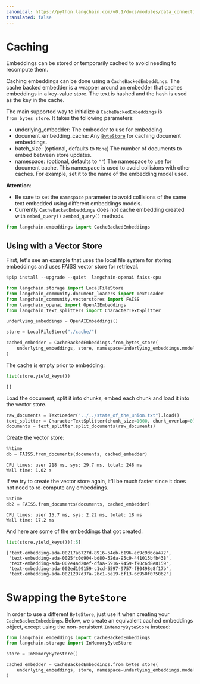 ```yaml
---
canonical: https://python.langchain.com/v0.1/docs/modules/data_connection/text_embedding/caching_embeddings
translated: false
---
```


# Caching

Embeddings can be stored or temporarily cached to avoid needing to recompute them.

Caching embeddings can be done using a `CacheBackedEmbeddings`. The cache backed embedder is a wrapper around an embedder that caches
embeddings in a key-value store. The text is hashed and the hash is used as the key in the cache.

The main supported way to initialize a `CacheBackedEmbeddings` is `from_bytes_store`. It takes the following parameters:

- underlying_embedder: The embedder to use for embedding.
- document_embedding_cache: Any [`ByteStore`](/docs/integrations/stores/) for caching document embeddings.
- batch_size: (optional, defaults to `None`) The number of documents to embed between store updates.
- namespace: (optional, defaults to `""`) The namespace to use for document cache. This namespace is used to avoid collisions with other caches. For example, set it to the name of the embedding model used.

**Attention**:

- Be sure to set the `namespace` parameter to avoid collisions of the same text embedded using different embeddings models.
- Currently `CacheBackedEmbeddings` does not cache embedding created with `embed_query()` `aembed_query()` methods.

```python
from langchain.embeddings import CacheBackedEmbeddings
```

## Using with a Vector Store

First, let's see an example that uses the local file system for storing embeddings and uses FAISS vector store for retrieval.

```python
%pip install --upgrade --quiet  langchain-openai faiss-cpu
```

```python
from langchain.storage import LocalFileStore
from langchain_community.document_loaders import TextLoader
from langchain_community.vectorstores import FAISS
from langchain_openai import OpenAIEmbeddings
from langchain_text_splitters import CharacterTextSplitter

underlying_embeddings = OpenAIEmbeddings()

store = LocalFileStore("./cache/")

cached_embedder = CacheBackedEmbeddings.from_bytes_store(
    underlying_embeddings, store, namespace=underlying_embeddings.model
)
```

The cache is empty prior to embedding:

```python
list(store.yield_keys())
```

```output
[]
```

Load the document, split it into chunks, embed each chunk and load it into the vector store.

```python
raw_documents = TextLoader("../../state_of_the_union.txt").load()
text_splitter = CharacterTextSplitter(chunk_size=1000, chunk_overlap=0)
documents = text_splitter.split_documents(raw_documents)
```

Create the vector store:

```python
%%time
db = FAISS.from_documents(documents, cached_embedder)
```

```output
CPU times: user 218 ms, sys: 29.7 ms, total: 248 ms
Wall time: 1.02 s
```

If we try to create the vector store again, it'll be much faster since it does not need to re-compute any embeddings.

```python
%%time
db2 = FAISS.from_documents(documents, cached_embedder)
```

```output
CPU times: user 15.7 ms, sys: 2.22 ms, total: 18 ms
Wall time: 17.2 ms
```

And here are some of the embeddings that got created:

```python
list(store.yield_keys())[:5]
```

```output
['text-embedding-ada-00217a6727d-8916-54eb-b196-ec9c9d6ca472',
 'text-embedding-ada-0025fc0d904-bd80-52da-95c9-441015bfb438',
 'text-embedding-ada-002e4ad20ef-dfaa-5916-9459-f90c6d8e8159',
 'text-embedding-ada-002ed199159-c1cd-5597-9757-f80498e8f17b',
 'text-embedding-ada-0021297d37a-2bc1-5e19-bf13-6c950f075062']
```

# Swapping the `ByteStore`

In order to use a different `ByteStore`, just use it when creating your `CacheBackedEmbeddings`. Below, we create an equivalent cached embeddings object, except using the non-persistent `InMemoryByteStore` instead:

```python
from langchain.embeddings import CacheBackedEmbeddings
from langchain.storage import InMemoryByteStore

store = InMemoryByteStore()

cached_embedder = CacheBackedEmbeddings.from_bytes_store(
    underlying_embeddings, store, namespace=underlying_embeddings.model
)
```